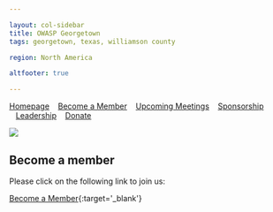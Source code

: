 ```yaml
---

layout: col-sidebar
title: OWASP Georgetown
tags: georgetown, texas, williamson county

region: North America

altfooter: true

---
```

[Homepage](index.md)
&nbsp;&nbsp;&nbsp;[Become a Member](membership.md)
&nbsp;&nbsp;&nbsp;[Upcoming Meetings](meetings.md)
&nbsp;&nbsp;&nbsp;[Sponsorship](sponsorship.md)
&nbsp;&nbsp;&nbsp;[Leadership](leaders.md)
&nbsp;&nbsp;&nbsp;[Donate](donate.md)

<p><img src="/assets/images/logo.png"></p>

## Become a member
Please click on the following link to join us:

[Become a Member](/index.php/Membership
){:target='_blank'}
